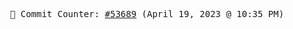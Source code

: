 <p align="center">
    <samp>
        📮 Commit Counter: <a href="https://github.com/Javascript-void0/Javascript-void0/commits/main">#53689</a> (April 19, 2023 @ 10:35 PM)
    </samp>
</p>